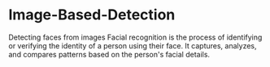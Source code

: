 # Image-Based-Detection
Detecting faces from images
Facial recognition is the process of identifying or 
verifying the identity of a person using their face. 
It captures, analyzes, and compares patterns
based on the person's facial details.
